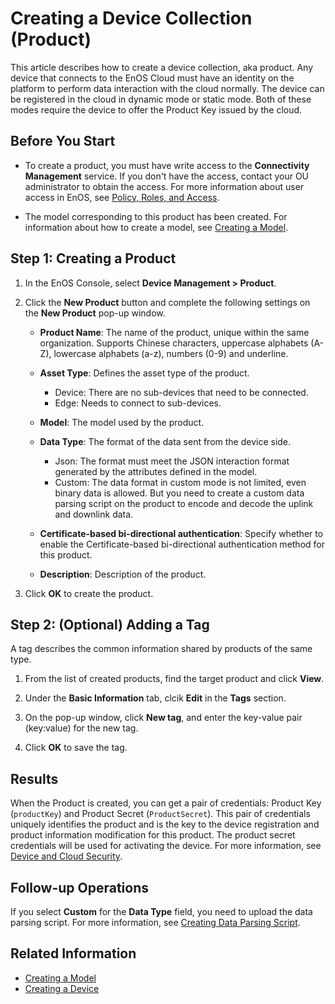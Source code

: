 # Creating a Device Collection (Product)

This article describes how to create a device collection, aka product. Any device that connects to the EnOS Cloud must have an identity on the platform to perform data interaction with the cloud normally. The device can be registered in the cloud in dynamic mode or static mode. Both of these modes require the device to offer the Product Key issued by the cloud.

## Before You Start

- To create a product, you must have write access to the **Connectivity Management** service. If you don't have the access, contact your OU administrator to obtain the access. For more information about user access in EnOS, see [Policy, Roles, and Access](/docs/iam/en/2.0.9/access_policy).

- The model corresponding to this product has been created. For information about how to create a model, see [Creating a Model](../../model/creating_model).

## Step 1: Creating a Product

1. In the EnOS Console, select **Device Management > Product**.

2. Click the **New Product** button and complete the following settings on the **New Product** pop-up window.

   - **Product Name**: The name of the product, unique within the same organization. Supports Chinese characters, uppercase alphabets (A-Z), lowercase alphabets (a-z), numbers (0-9) and underline.
   - **Asset Type**: Defines the asset type of the product.

     + Device: There are no sub-devices that need to be connected.
     + Edge: Needs to connect to sub-devices.

   - **Model**: The model used by the product.
   - **Data Type**: The format of the data sent from the device side.

     + Json: The format must meet the JSON interaction format generated by the attributes defined in the model.
     + Custom: The data format in custom mode is not limited, even binary data is allowed. But you need to create a custom data parsing script on the product to encode and decode the uplink and downlink data.

   - **Certificate-based bi-directional authentication**: Specify whether to enable the Certificate-based bi-directional authentication method for this product.
   - **Description**: Description of the product.

4. Click **OK** to create the product.

## Step 2: (Optional) Adding a Tag

A tag describes the common information shared by products of the same type.

1. From the list of created products, find the target product and click **View**.

2. Under the **Basic Information** tab, clcik **Edit** in the **Tags** section.

3. On the pop-up window, click **New tag**, and enter the key-value pair (key:value) for the new tag.

4. Click **OK** to save the tag.

## Results

When the Product is created, you can get a pair of credentials: Product Key (`productKey`) and Product Secret (`ProductSecret`). This pair of credentials uniquely identifies the product and is the key to the device registration and product information modification for this product. The product secret credentials will be used for activating the device. For more information, see [Device and Cloud Security](../../../learn/deviceconnection_authentication).

## Follow-up Operations

If you select **Custom** for the **Data Type** field, you need to upload the data parsing script. For more information, see [Creating Data Parsing Script](creating_data_parsing_script).

## Related Information

- [Creating a Model](../../model/creating_model)
- [Creating a Device](creating_device)

